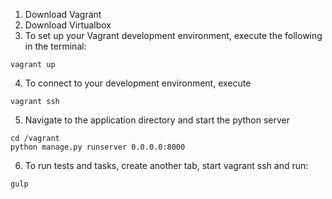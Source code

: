 1. Download Vagrant
2. Download Virtualbox
3. To set up your Vagrant development environment, execute the following in the terminal:
```
vagrant up
```
4. To connect to your development environment, execute
```
vagrant ssh
```
5. Navigate to the application directory and start the python server
```
cd /vagrant
python manage.py runserver 0.0.0.0:8000
```
6. To run tests and tasks, create another tab, start vagrant ssh and run:
```
gulp
```
